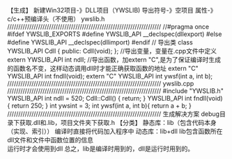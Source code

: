 【生成】
新建Win32项目-》DLL项目（YWSLIB)
导出符号-》空项目
属性-》c/c++预编译头（不使用）
ywslib.h
//////////////////////////////////////////////////////////////////////
//#pragma once
#ifdef YWSLIB_EXPORTS
#define YWSLIB_API __declspec(dllexport)
#else
#define YWSLIB_API __declspec(dllimport)
#endif
// 导出类
class YWSLIB_API Cdll {
public:
	Cdll(void);
};
//导出变量，变量在.cpp文件中定义
extern YWSLIB_API int ndll;
//导出函数，加extern "C",是为了保证编译时生成的函数名不变，这样动态调用dll时才能正确获取函数的地址
extern "C" YWSLIB_API int fndll(void);
extern "C" YWSLIB_API int ywsf(int a, int b);
//////////////////////////////////////////////////////////////////////
ywslib.cpp
//////////////////////////////////////////////////////////////////////
#include "YWSLIB.h"
YWSLIB_API int ndll = 520;
Cdll::Cdll()
{
	return;
}
YWSLIB_API int fndll(void)
{
	return 250;
}
int ywsint = 3;
int ywsf(int a, int b){
	return a + b;
}
//////////////////////////////////////////////////////////////////////
生成解决方案
debug目录下获取.dll和.lib，项目文件夹下获取.h
【分类】
静态库：lib（包含代码本身（实现、索引））
编译时直接将代码加入程序中
动态库：lib+dll
lib包含函数所在dll文件和文件中函数位置的信息  
运行时才会使用到dll
总之，lib是编译时用到的，dll是运行时用到的。
